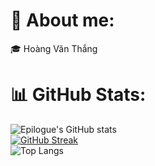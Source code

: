 # 💫 About me:
🎓 Hoàng Văn Thắng<br>

# 📊 GitHub Stats:
![Epilogue's GitHub stats](https://github-readme-stats.vercel.app/api?username=hthanggg0221&show_icons=true&theme=dracula)<br/>
[![GitHub Streak](https://github-readme-streak-stats.herokuapp.com?user=hthanggg0221&theme=dracula&hide_border=true)](https://git.io/streak-stats)<br/>
![Top Langs](https://github-readme-stats.vercel.app/api/top-langs/?username=hthanggg0221&theme=dracula&hide_border=false&include_all_commits=true&count_private=true&layout=donut-vertical)<br/>
